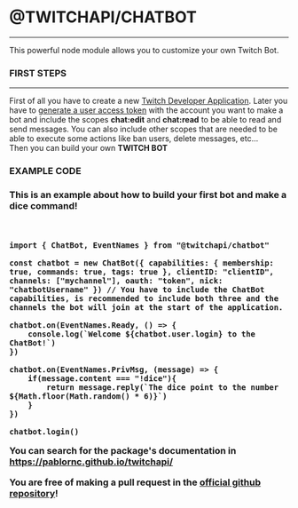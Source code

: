 # @TWITCHAPI/CHATBOT

<hr>

This powerful node module allows you to customize your own Twitch Bot.

<h3><strong>FIRST STEPS</strong></h3>

<hr>

<div>
  <p>First of all you have to create a new <a href="https://dev.twitch.tv/console">Twitch Developer Application</a>. Later you have to <a href="https://dev.twitch.tv/docs/authentication/getting-tokens-oauth/#implicit-grant-flow">generate a user access token</a> with the account you want to make a bot and include the scopes <strong>chat:edit</strong> and <strong>chat:read</strong> to be able to read and send messages. You can also include other scopes that are needed to be able to execute some actions like ban users, delete messages, etc...<br>Then you can build your own <strong>TWITCH BOT</strong></p>
</div>

<h3>EXAMPLE CODE<h3>
<div>
   <p>This is an example about how to build your first bot and make a dice command!</p>
   <br>
   <p>

    import { ChatBot, EventNames } from "@twitchapi/chatbot"

    const chatbot = new ChatBot({ capabilities: { membership: true, commands: true, tags: true }, clientID: "clientID", channels: ["mychannel"], oauth: "token", nick: "chatbotUsername" }) // You have to include the ChatBot capabilities, is recommended to include both three and the channels the bot will join at the start of the application.

    chatbot.on(EventNames.Ready, () => {
        console.log(`Welcome ${chatbot.user.login} to the ChatBot!`)
    })

    chatbot.on(EventNames.PrivMsg, (message) => {
        if(message.content === "!dice"){
            return message.reply(`The dice point to the number ${Math.floor(Math.random() * 6)}`)
        }
    })

    chatbot.login()
    
   </p>
</div>
<div>


 You can search for the package's documentation in https://pablornc.github.io/twitchapi/

 You are free of making a pull request in the <a href="https://pablornc.github.io/twitchapi/">official github repository</a>!


</div>